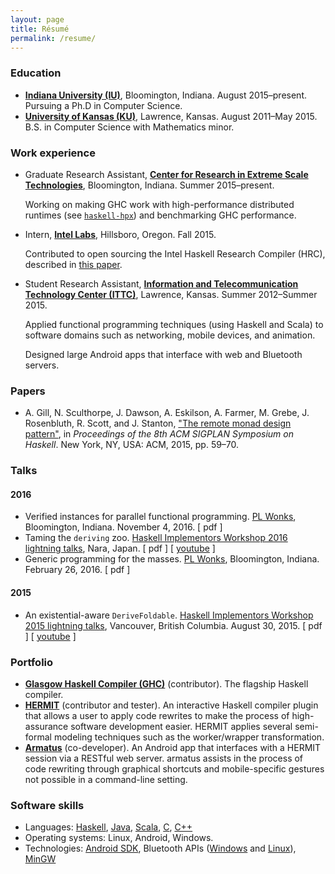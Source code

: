 ```yaml
---
layout: page
title: Résumé
permalink: /resume/
---
```


### Education
* __[Indiana University (IU)](https://www.indiana.edu/)__, Bloomington, Indiana. August 2015–present. Pursuing a Ph.D in Computer Science.
* __[University of Kansas (KU)](http://ku.edu/)__, Lawrence, Kansas. August 2011–May 2015. B.S. in Computer Science with Mathematics minor.

### Work experience
* Graduate Research Assistant, [__Center for Research in Extreme Scale Technologies__](http://crest.iu.edu/), Bloomington, Indiana. Summer 2015–present.

  Working on making GHC work with high-performance distributed runtimes (see [`haskell-hpx`](https://github.com/iu-parfunc/haskell-hpx)) and benchmarking GHC performance.

* Intern, [__Intel Labs__](http://www.intel.com/content/www/us/en/research/intel-research.html), Hillsboro, Oregon. Fall 2015.

  Contributed to open sourcing the Intel Haskell Research Compiler (HRC), described in [this paper](http://www.leafpetersen.com/leaf/publications/hs2013/hrc-paper.pdf).

* Student Research Assistant, [__Information and Telecommunication Technology Center (ITTC)__](http://www.ittc.ku.edu/), Lawrence, Kansas. Summer 2012–Summer 2015.

  Applied functional programming techniques (using Haskell and Scala) to software domains such as networking, mobile devices, and animation.

  Designed large Android apps that interface with web and Bluetooth servers.

### Papers
* A. Gill, N. Sculthorpe, J. Dawson, A. Eskilson, A. Farmer, M. Grebe, J. Rosenbluth, R. Scott, and J. Stanton, ["The remote monad design pattern"](http://ku-fpg.github.io/papers/Gill-15-RemoteMonad), in _Proceedings of the 8th ACM SIGPLAN Symposium on Haskell_. New York, NY, USA: ACM, 2015, pp. 59–70.

### Talks

#### 2016
* Verified instances for parallel functional programming. [PL Wonks](http://wonks.github.io/), Bloomington, Indiana. November 4, 2016. [ pdf ]
* Taming the `deriving` zoo. [Haskell Implementors Workshop 2016 lightning talks](https://wiki.haskell.org/HaskellImplementorsWorkshop/2016), Nara, Japan. [ pdf ] [ [youtube](https://www.youtube.com/watch?v=aGVDorZJypY&index=13&list=PLnqUlCo055hX1F0PCi9FjdllYQMwCQvps) ]
* Generic programming for the masses. [PL Wonks](http://wonks.github.io/), Bloomington, Indiana. February 26, 2016. [ pdf ]

#### 2015
* An existential-aware `DeriveFoldable`. [Haskell Implementors Workshop 2015 lightning talks](https://wiki.haskell.org/HaskellImplementorsWorkshop/2015), Vancouver, British Columbia. August 30, 2015. [ pdf ] [ [youtube](https://www.youtube.com/watch?v=lTpVN8KQOOg) ]

### Portfolio
* [__Glasgow Haskell Compiler (GHC)__](http://git.haskell.org/ghc.git) (contributor). The flagship Haskell compiler.
* [__HERMIT__](https://github.com/ku-fpg/hermit/) (contributor and tester). An interactive Haskell compiler plugin that allows a user to apply code rewrites to make the process of high-assurance software development easier. HERMIT applies several semi-formal modeling techniques such as the worker/wrapper transformation.
* [__Armatus__](https://github.com/ku-fpg/armatus) (co-developer). An Android app that interfaces with a HERMIT session via a RESTful web server. armatus assists in the process of code rewriting through graphical shortcuts and mobile-specific gestures not possible in a command-line setting.

### Software skills
* Languages: [Haskell](http://www.haskell.org/), [Java](https://www.java.com/), [Scala](http://scala-lang.org/), [C](http://en.wikipedia.org/wiki/C_\(programming_language\)), [C++](http://en.wikipedia.org/wiki/C++)
* Operating systems: Linux, Android, Windows.
* Technologies: [Android SDK](http://developer.android.com/reference/packages.html), Bluetooth APIs ([Windows](http://msdn.microsoft.com/en-us/library/windows/desktop/ms741416\(v=vs.85\).aspx) and [Linux](http://www.bluez.org/)), [MinGW](http://www.mingw.org/)
